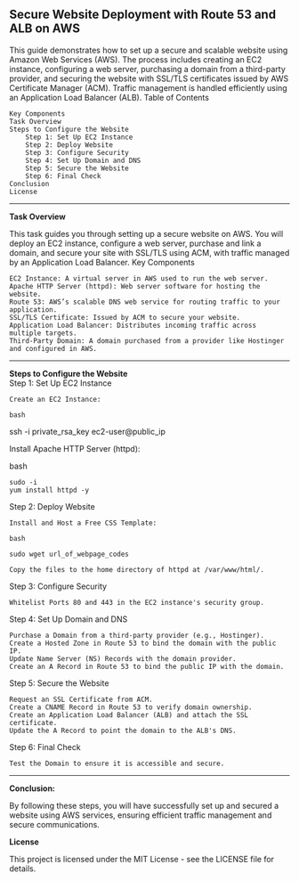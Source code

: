 **Secure Website Deployment with Route 53 and ALB on AWS**
---

This guide demonstrates how to set up a secure and scalable website using Amazon Web Services (AWS). The process includes creating an EC2 instance, configuring a web server, purchasing a domain from a third-party provider, and securing the website with SSL/TLS certificates issued by AWS Certificate Manager (ACM). Traffic management is handled efficiently using an Application Load Balancer (ALB).
Table of Contents

    
    Key Components
    Task Overview
    Steps to Configure the Website
        Step 1: Set Up EC2 Instance
        Step 2: Deploy Website
        Step 3: Configure Security
        Step 4: Set Up Domain and DNS
        Step 5: Secure the Website
        Step 6: Final Check
    Conclusion
    License
---
**Task Overview**

This task guides you through setting up a secure website on AWS. You will deploy an EC2 instance, configure a web server, purchase and link a domain, and secure your site with SSL/TLS using ACM, with traffic managed by an Application Load Balancer.
Key Components

    EC2 Instance: A virtual server in AWS used to run the web server.
    Apache HTTP Server (httpd): Web server software for hosting the website.
    Route 53: AWS’s scalable DNS web service for routing traffic to your application.
    SSL/TLS Certificate: Issued by ACM to secure your website.
    Application Load Balancer: Distributes incoming traffic across multiple targets.
    Third-Party Domain: A domain purchased from a provider like Hostinger and configured in AWS.
---
**Steps to Configure the Website**<br>
Step 1: Set Up EC2 Instance

    Create an EC2 Instance:

    bash

ssh -i private_rsa_key ec2-user@public_ip

Install Apache HTTP Server (httpd):

bash

    sudo -i
    yum install httpd -y

Step 2: Deploy Website

    Install and Host a Free CSS Template:

    bash

    sudo wget url_of_webpage_codes

    Copy the files to the home directory of httpd at /var/www/html/.

Step 3: Configure Security

    Whitelist Ports 80 and 443 in the EC2 instance's security group.

Step 4: Set Up Domain and DNS

    Purchase a Domain from a third-party provider (e.g., Hostinger).
    Create a Hosted Zone in Route 53 to bind the domain with the public IP.
    Update Name Server (NS) Records with the domain provider.
    Create an A Record in Route 53 to bind the public IP with the domain.

Step 5: Secure the Website

    Request an SSL Certificate from ACM.
    Create a CNAME Record in Route 53 to verify domain ownership.
    Create an Application Load Balancer (ALB) and attach the SSL certificate.
    Update the A Record to point the domain to the ALB's DNS.

Step 6: Final Check

    Test the Domain to ensure it is accessible and secure.
---
**Conclusion:**

By following these steps, you will have successfully set up and secured a website using AWS services, ensuring efficient traffic management and secure communications.<br>

**License**

This project is licensed under the MIT License - see the LICENSE file for details.
